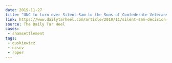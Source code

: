 ```yaml
---
date: 2019-11-27
title: "UNC to turn over Silent Sam to the Sons of Confederate Veterans"
link: https://www.dailytarheel.com/article/2019/11/silent-sam-decision-1127
source: The Daily Tar Heel
cases:
 - shamsettlement
tags:
 - guskiewicz
 - ncscv
 - roper
---
```

